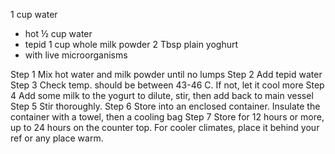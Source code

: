 1 cup water
- hot
½ cup water
- tepid
1 cup whole milk powder
2 Tbsp plain yoghurt
- with live microorganisms

Step 1
Mix hot water and milk powder until no lumps
Step 2
Add tepid water
Step 3
Check temp. should be between 43-46 C. If not, let it cool more
Step 4
Add some milk to the yogurt to dilute, stir, then add back to main vessel
Step 5
Stir thoroughly.
Step 6
Store into an enclosed container. Insulate the container with a towel, then a cooling bag
Step 7
Store for 12 hours or more, up to 24 hours on the counter top. For cooler climates, place it behind your ref or any place warm.